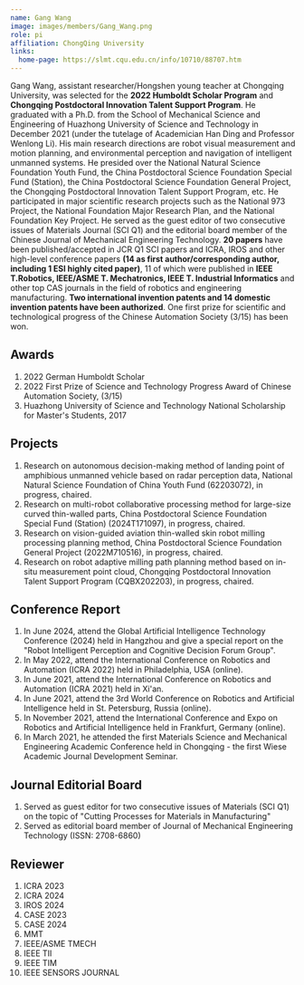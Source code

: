 ```yaml
---
name: Gang Wang
image: images/members/Gang_Wang.png
role: pi
affiliation: ChongQing University 
links:
  home-page: https://slmt.cqu.edu.cn/info/10710/88707.htm
---
```


Gang Wang, assistant researcher/Hongshen young teacher at Chongqing University, was selected for the **2022 Humboldt Scholar Program** and **Chongqing Postdoctoral Innovation Talent Support Program**. He graduated with a Ph.D. from the School of Mechanical Science and Engineering of Huazhong University of Science and Technology in December 2021 (under the tutelage of Academician Han Ding and Professor Wenlong Li). His main research directions are robot visual measurement and motion planning, and environmental perception and navigation of intelligent unmanned systems. He presided over the National Natural Science Foundation Youth Fund, the China Postdoctoral Science Foundation Special Fund (Station), the China Postdoctoral Science Foundation General Project, the Chongqing Postdoctoral Innovation Talent Support Program, etc. He participated in major scientific research projects such as the National 973 Project, the National Foundation Major Research Plan, and the National Foundation Key Project. He served as the guest editor of two consecutive issues of Materials Journal (SCI Q1) and the editorial board member of the Chinese Journal of Mechanical Engineering Technology. **20 papers** have been published/accepted in JCR Q1 SCI papers and ICRA, IROS and other high-level conference papers **(14 as first author/corresponding author, including 1 ESI highly cited paper)**, 11 of which were published in **IEEE T.Robotics, IEEE/ASME T. Mechatronics, IEEE T. Industrial Informatics** and other top CAS journals in the field of robotics and engineering manufacturing. **Two international invention patents and 14 domestic invention patents have been authorized**. One first prize for scientific and technological progress of the Chinese Automation Society (3/15) has been won.

## Awards
1. 2022 German Humboldt Scholar
2. 2022 First Prize of Science and Technology Progress Award of Chinese Automation Society, (3/15)
3. Huazhong University of Science and Technology National Scholarship for Master's Students, 2017

## Projects
1. Research on autonomous decision-making method of landing point of amphibious unmanned vehicle based on radar perception data, National Natural Science Foundation of China Youth Fund (62203072), in progress, chaired.
2. Research on multi-robot collaborative processing method for large-size curved thin-walled parts, China Postdoctoral Science Foundation Special Fund (Station) (2024T171097), in progress, chaired.
3. Research on vision-guided aviation thin-walled skin robot milling processing planning method, China Postdoctoral Science Foundation General Project (2022M710516), in progress, chaired.
4. Research on robot adaptive milling path planning method based on in-situ measurement point cloud, Chongqing Postdoctoral Innovation Talent Support Program (CQBX202203), in progress, chaired.

## Conference Report
1. In June 2024, attend the Global Artificial Intelligence Technology Conference (2024) held in Hangzhou and give a special report on the "Robot Intelligent Perception and Cognitive Decision Forum Group".
2. In May 2022, attend the International Conference on Robotics and Automation (ICRA 2022) held in Philadelphia, USA (online).
3. In June 2021, attend the International Conference on Robotics and Automation (ICRA 2021) held in Xi'an.
4. In June 2021, attend the 3rd World Conference on Robotics and Artificial Intelligence held in St. Petersburg, Russia (online).
5. In November 2021, attend the International Conference and Expo on Robotics and Artificial Intelligence held in Frankfurt, Germany (online).
6. In March 2021, he attended the first Materials Science and Mechanical Engineering Academic Conference held in Chongqing - the first Wiese Academic Journal Development Seminar.

## Journal Editorial Board
1. Served as guest editor for two consecutive issues of Materials (SCI Q1) on the topic of "Cutting Processes for Materials in Manufacturing"
2. Served as editorial board member of Journal of Mechanical Engineering Technology (ISSN: 2708-6860)

## Reviewer
1. ICRA 2023
2. ICRA 2024
3. IROS 2024
4. CASE 2023
5. CASE 2024
6. MMT
7. IEEE/ASME TMECH
8. IEEE TII
9. IEEE TIM
10. IEEE SENSORS JOURNAL
